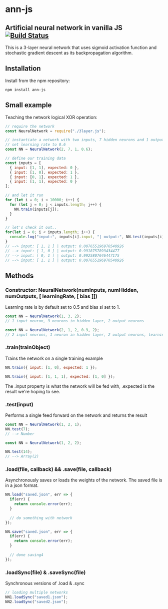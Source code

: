# ann-js
Artificial neural network in vanilla JS
[![Build Status](https://travis-ci.org/zedpowa/ann.svg?branch=master)](https://travis-ci.org/zedpowa/ann)
---

This is a 3-layer neural network that uses sigmoid activation function
and stochastic gradient descent as its backpropagation algorithm.

## Installation

Install from the npm repository:

```
npm install ann-js
```

## Small example

Teaching the network logical XOR operation:

```javascript
// require the network
const NeuralNetwork = require("./3layer.js");

// instantiate a network with two inputs, 7 hidden neurons and 1 output
// set learning rate to 0.6
const NN = NeuralNetwork(2, 7, 1, 0.6);

// define our training data
const inputs = [
  { input: [1, 1], expected: 0 },
  { input: [1, 0], expected: 1 },
  { input: [0, 1], expected: 1 },
  { input: [1, 1], expected: 0 }
];

// and let it run
for (let i = 0; i < 10000; i++) {
  for (let j = 0; j < inputs.length; j++) {
    NN.train(inputs[j]);
  }
}

// let's check it out..
for(let i = 0; i < inputs.length; i++) {
  console.log("input:", inputs[i].input, "| output:", NN.test(inputs[i].input));
}
// --> input: [ 1, 1 ] | output: 0.007655196970540926
// --> input: [ 1, 0 ] | output: 0.9918757893434477
// --> input: [ 0, 1 ] | output: 0.9925807646447175
// --> input: [ 1, 1 ] | output: 0.007655196970540926
```

## Methods

### Constructor: NeuralNetwork(numInputs, numHidden, numOutputs, [ learningRate, [ bias ]])

Learning rate is by default set to 0.5 and bias si set to 1.

```javascript
const NN = NeuralNetwork(1, 3, 2);
// 1 input neuron, 3 neurons in hidden layer, 2 output neurons

const NN = NeuralNetwork(2, 1, 2, 0.9, 2);
// 2 input neurons, 1 neuron in hidden layer, 2 output neurons, learning rate 0.9, bias set to 2
```

### .train(trainObject)

Trains the network on a single training example

```javascript
NN.train({ input: [1, 0], expected: 1 });

NN.train({ input: [1, 1, 1], expected: [1, 0] });
```

The .input property is what the network will be fed with, .expected is the result
we're hoping to see.

### .test(input)

Performs a single feed forward on the network and returns the result

```javascript
const NN = NeuralNetwork(1, 2, 1);
NN.test(7);
// --> Number
```

```javascript
const NN = NeuralNetwork(1, 2, 2);

NN.test(14);
// --> Array(2)
```

### .load(file, callback) && .save(file, callback) 

Asynchronously saves or loads the weights of the network.
The saved file is in a json format.

```javascript
NN.load("saved.json", err => {
  if(err) {
    return console.error(err);
  }
  
  // do something with network
});
```

```javascript
NN.save("saved.json", err => {
  if(err) {
    return console.error(err);
  }
  
  // done saving4
});
```

### .loadSync(file) & .saveSync(file)

Synchronous versions of .load & .sync


```javascript
// loading multiple networks
NN1.loadSync("saved1.json");
NN2.loadSync("saved2.json");
```
